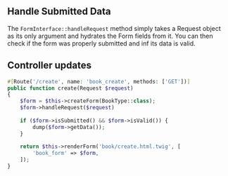 ## Handle Submitted Data

The `FormInterface::handleRequest` method simply takes a Request object as its only argument and hydrates the Form fields from it.
You can then check if the form was properly submitted and inf its data is valid.

## Controller updates

```php
#[Route('/create', name: 'book_create', methods: ['GET'])]
public function create(Request $request)
{
    $form = $this->createForm(BookType::class);
    $form->handleRequest($request)
    
    if ($form->isSubmitted() && $form->isValid()) {
        dump($form->getData());
    }
    
    return $this->renderForm('book/create.html.twig', [
        'book_form' => $form,
    ]);
}
```